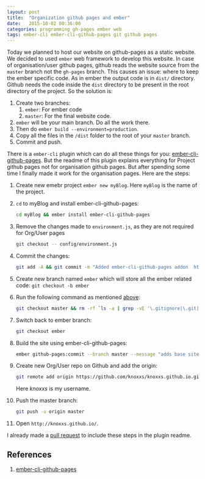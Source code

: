 ```yaml
---
layout: post
title:  "Organization github pages and ember"
date:   2015-10-02 00:36:00
categories: programming gh-pages ember web
tags: ember-cli ember-cli-github-pages git github pages 
---
```


Today we planned to host our website on github-pages as a static website. We decided to used `ember` web framework to develop this website. In case of organisation/user github pages, github reads the website source from the `master` branch not the `gh-pages` branch. This causes an issue: where to keep the ember specific code. As in ember the output code is in `dist/` directory. Github needs the code inside the `dist` directory to be present in the root directory of the project. So the solution is:

1. Create two branches:
    1. `ember`: For ember code
    2. `master`: For the final website code.
2. `ember` will be your main branch. Do all the work there.
3. Then do `ember build --environment=production`.
4. Copy all the files in the `/dist` folder to the root of your `master` branch.
5. Commit and push.

There is a `ember-cli` plugin which can do all these things for you: [ember-cli-github-pages](https://github.com/poetic/ember-cli-github-pages). But the readme of this plugin explains everything for Project github pages not for organisation github pages. But after spending some time I finally made it work for the organisation pages. Here are the steps:

1. Create new emebr project `ember new myBlog`. Here `myBlog` is the name of the project.
2. `cd` to myBlog and install ember-cli-github-pages:
    
    ```bash
    cd myBlog && ember install ember-cli-github-pages
    ```
3. Remove the changes made to `environment.js`, as they are not required for Org/User pages
    
    ```bash
    git checkout -- config/environment.js
    ```
4. Commit the changes: 
    
    ```bash
    git add -A && git commit -m "Added ember-cli-github-pages addon  https://github.com/poetic/ember-cli-github-pages"
    ```
5. Create new branch named `ember` which will store all the ember related code: `git checkout -b ember`
6. Run the following command as mentioned [above](https://github.com/poetic/ember-cli-github-pages#installation--setup):
    
    ```bash
    git checkout master && rm -rf `ls -a | grep -vE '\.gitignore|\.git|node_modules|bower_components|(^[.]{1,2}/?$)'` && git add -A && git commit -m "initialises gh-pages(in case of organisation master) commit"
    ```
7. Switch back to ember branch:
    
    ```bash
    git checkout ember
    ```
8. Build the site using ember-cli-github-pages:
    
    ```bash
    ember github-pages:commit --branch master --message "adds base site"
    ```
9. Create new Org/User repo on Github and add the origin:
    
    ```bash
    git remote add origin https://github.com/knoxxs/knoxxs.github.io.git
    ```
    Here _knoxxs_ is my username.
10. Push the master branch:
    
    ```bash
    git push -u origin master
    ```
11. Open `http://knoxxs.github.io/`.

I already made a [pull request](https://github.com/poetic/ember-cli-github-pages/pull/36) to include these steps in the plugin readme.
 
## References

1. [ember-cli-github-pages](https://github.com/poetic/ember-cli-github-pages)